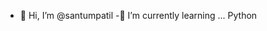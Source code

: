 - 👋 Hi, I’m @santumpatil
-🌱 I’m currently learning ... Python

<!---
santumpatil/santumpatil is a ✨ special ✨ repository because its `README.md` (this file) appears on your GitHub profile.
You can click the Preview link to take a look at your changes.
--->
